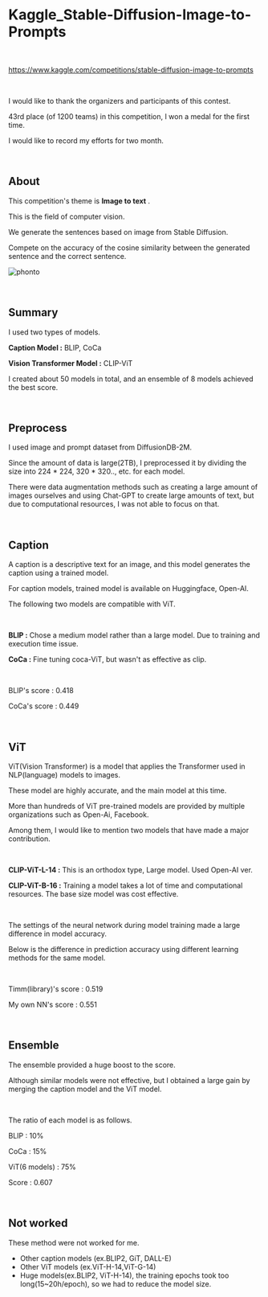 # Kaggle_Stable-Diffusion-Image-to-Prompts

<br>

https://www.kaggle.com/competitions/stable-diffusion-image-to-prompts

<br>

I would like to thank the organizers and participants of this contest.

43rd place (of 1200 teams) in this competition, I won a medal for the first time.

I would like to record my efforts for two month.

<br>

## About
This competition's theme is **Image to text** .

This is the field of computer vision.

We generate the sentences based on image from Stable Diffusion. 

Compete on the accuracy of the cosine similarity between the generated sentence and the correct sentence.

![phonto](https://github.com/minaR0404/Kaggle_Stable-Diffusion-Image-to-Prompts/assets/49789283/85c6e1f9-5053-4534-9947-d5c8b56cdaa7)

<br>

## Summary
I used two types of models.

**Caption Model :** BLIP, CoCa

**Vision Transformer Model :** CLIP-ViT

I created about 50 models in total, and an ensemble of 8 models achieved the best score.

<br>

## Preprocess
I used image and prompt dataset from DiffusionDB-2M.

Since the amount of data is large(2TB), I preprocessed it by dividing the size into 224 * 224, 320 * 320.., etc. for each model.

There were data augmentation methods such as creating a large amount of images ourselves and using Chat-GPT to create large amounts of text, but due to computational resources, I was not able to focus on that.

<br>

## Caption
A caption is a descriptive text for an image, and this model generates the caption using a trained model.

For caption models, trained model is available on Huggingface, Open-AI.

The following two models are compatible with ViT.

<br>

**BLIP :** Chose a medium model rather than a large model. Due to training and execution time issue.

**CoCa :** Fine tuning coca-ViT, but wasn't as effective as clip.

<br>

BLIP's score : 0.418

CoCa's score : 0.449

<br>

## ViT
ViT(Vision Transformer) is a model that applies the Transformer used in NLP(language) models to images.

These model are highly accurate, and the main model at this time.

More than hundreds of ViT pre-trained models are provided by multiple organizations such as Open-Ai, Facebook.

Among them, I would like to mention two models that have made a major contribution.

<br>

**CLIP-ViT-L-14 :** This is an orthodox type, Large model. Used Open-AI ver.

**CLIP-ViT-B-16 :** Training a model takes a lot of time and computational resources. The base size model was cost effective.

<br>

The settings of the neural network during model training made a large difference in model accuracy.

Below is the difference in prediction accuracy using different learning methods for the same model.

<br>

Timm(library)'s score : 0.519

My own NN's score : 0.551

<br>

## Ensemble
The ensemble provided a huge boost to the score.

Although similar models were not effective, but I obtained a large gain by merging the caption model and the ViT model.

<br>

The ratio of each model is as follows.

BLIP          : 10%

CoCa          : 15%

ViT(6 models) : 75%

Score : 0.607

<br>

## Not worked
These method were not worked for me.

- Other caption models (ex.BLIP2, GiT, DALL-E)
- Other ViT models (ex.ViT-H-14,ViT-G-14)
- Huge models(ex.BLIP2, ViT-H-14), the training epochs took too long(15~20h/epoch), so we had to reduce the model size.

<br>

